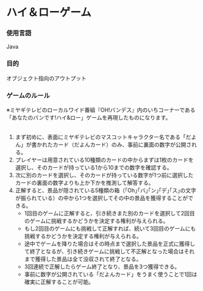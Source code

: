 # ハイ＆ローゲーム

### 使用言語
 Java

### 目的
オブジェクト指向のアウトプット

### ゲームのルール
※ミヤギテレビのローカルワイド番組『OH!バンデス』内のいちコーナーである「あなたのバンです!ハイ&ロー」ゲームを再現したものになります。<br>
<br>
1. まず初めに、表面にミヤギテレビのマスコットキャラクター名である「だよん」が書かれたカード（だよんカード）のみ、事前に裏面の数字が公開される。
1. プレイヤーは用意されている10種類のカードの中からまずは1枚のカードを選択し、そのカードが持っている1から10までの数字を確認する。
1. 次に別のカードを選択し、そのカードが持っている数字が1つ前に選択したカードの裏面の数字よりも上か下かを推測して解答する。
1. 正解すると、景品が隠されている5種類の箱（｢Oh｣｢バ｣｢ン｣｢デ｣｢ス｣の文字が振られている）の中から1つを選択してその中の景品を獲得することができる。
    - 1回目のゲームに正解すると、引き続きまた別のカードを選択して2回目のゲームに挑戦するかどうかを決定する権利が与えられる。
    - もし2回目のゲームにも挑戦して正解すれば、続いて3回目のゲームにも挑戦するかどうかを決定する権利が与えられる。
    - 途中でゲームを降りた場合はその時点まで選択した景品を正式に獲得して終了となるが、引き続きゲームに挑戦して不正解となった場合はそれまで獲得した景品は全て没収されて終了となる。
    - 3回連続で正解したらゲーム終了となり、景品を3つ獲得できる。
    - 事前に数字が公開されている「だよんカード」をうまく使うことで1回は確実に正解することが可能。
